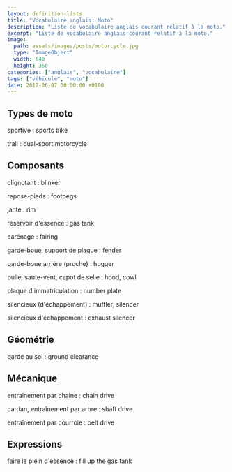 ```yaml
---
layout: definition-lists
title: "Vocabulaire anglais: Moto"
description: "Liste de vocabulaire anglais courant relatif à la moto."
excerpt: "Liste de vocabulaire anglais courant relatif à la moto."
image:
  path: assets/images/posts/motorcycle.jpg
  type: "ImageObject"
  width: 640
  height: 360
categories: ["anglais", "vocabulaire"]
tags: ["véhicule", "moto"]
date: 2017-06-07 00:00:00 +0100
---
```


## Types de moto

sportive
: sports bike

trail
: dual-sport motorcycle


## Composants

clignotant
: blinker

repose-pieds
: footpegs

jante
: rim

réservoir d'essence
: gas tank

carénage
: fairing

garde-boue, support de plaque
: fender

garde-boue arrière (proche)
: hugger

bulle, saute-vent, capot de selle
: hood, cowl

plaque d'immatriculation
: number plate

silencieux (d'échappement)
: muffler, silencer

silencieux d'échappement
: exhaust silencer


## Géométrie

garde au sol
: ground clearance


## Mécanique

entrainement par chaine
: chain drive

cardan, entraînement par arbre
: shaft drive

entraînement par courroie
: belt drive


## Expressions

faire le plein d'essence
: fill up the gas tank
